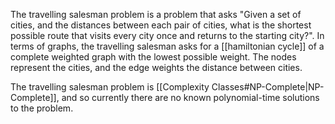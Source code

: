 The travelling salesman problem is a problem that asks "Given a set of cities, and the distances between each pair of cities, what is the shortest possible route that visits every city once and returns to the starting city?". In terms of graphs, the travelling salesman asks for a [[hamiltonian cycle]] of a complete weighted graph with the lowest possible weight. The nodes represent the cities, and the edge weights the distance between cities.

The travelling salesman problem is [[Complexity Classes#NP-Complete|NP-Complete]], and so currently there are no known polynomial-time solutions to the problem.